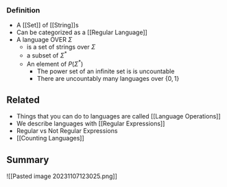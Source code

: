 ### Definition
- A [[Set]] of [[String]]s
- Can be categorized as a [[Regular Language]] 
- A language OVER $\Sigma$ 
	- is a set of strings over $\Sigma$
	- a subset of $\Sigma^*$
	- An element of $P(\Sigma^*)$
		- The power set of an infinite set is is uncountable
		- There are uncountably many languages over $\{ 0,1 \}$

## Related
- Things that you can do to languages are called [[Language Operations]]
- We describe languages with [[Regular Expressions]]
- Regular vs Not Regular Expressions
- [[Counting Languages]]

## Summary
![[Pasted image 20231107123025.png]]